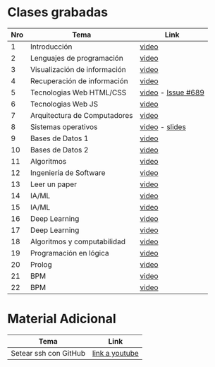 # Clases grabadas

| Nro | Tema | Link |
| --- | ---- | ---- |
| 1 | Introducción | [video](https://drive.google.com/file/d/1S9ggFeUP-b5uns46_C9ps_iD4nFblc41/view) |
| 2 | Lenguajes de programación | [video](https://drive.google.com/file/d/1VFHRPmtMAPdxrCota3R34LMbOpi3Nayh/view) |
| 3 | Visualización de información | [video](https://drive.google.com/file/d/1YCbVlVLZw6aUm1wpYkTtX4S_bMcGGNIZ/view) |
| 4 | Recuperación de información | [video](https://drive.google.com/file/d/1krFipOT5C9XS7AwAjN0zNw0VprH8yY3q/view?usp=sharing)|
| 5 | Tecnologias Web HTML/CSS | [video](https://drive.google.com/file/d/1poJEOCYXpvDvSugaOOUiveGj8B-s4N-D/view?usp=sharing)  -  [Issue #689](https://github.com/Exploratorio-DCC-PUC/Syllabus/issues/689)|
| 6 | Tecnologias Web JS  |[video](https://drive.google.com/file/d/16EMTxuwDQkRlnbXCxlNYxrhSiSmHPMz2/view?usp=sharing)|
| 7 | Arquitectura de Computadores|[video](https://drive.google.com/file/d/1-pSwnvoqsOkYRGTJhejutH9AGVBm-Tsr/view?usp=sharing)|
| 8 | Sistemas operativos |[video](https://drive.google.com/file/d/1nba-9XKHaAGIWwG0JvsShLRlnzRerjj_/view?usp=sharing)  -  [slides](http://iic2333.ing.puc.cl/slides/exploratorio-os.html#/)|
| 9 | Bases de Datos 1| [video](https://drive.google.com/file/d/1ERDoX4uhc7deYPnKgKmRC_SvsnO3AGS0/view?usp=sharing) |
| 10| Bases de Datos 2|[video](https://drive.google.com/file/d/17oFxnBjyoNKiQ9f3YMKp85-X-7c7RSWq/view?usp=sharing) |
| 11| Algoritmos |[video](https://drive.google.com/file/d/19dZ9laIxWMUEdgGwdDG34gxn2LQBCPpJ/view?usp=sharing)|
| 12| Ingeniería de Software | [video](https://drive.google.com/file/d/1xeo4WtBRU-x68zHtixJFkvBg7C1UUJtM/view?usp=sharing)|
| 13| Leer un paper | [video](https://drive.google.com/file/d/1e5MnxuPl-JOtmPAHjCs3FbHNdMvpeQnX/view?usp=sharing)|
| 14| IA/ML | [video](https://drive.google.com/file/d/1oysyR22IFwn0GKrXb6SKyzxTAPC7DAfg/view?usp=sharing)|
| 15| IA/ML | [video](https://drive.google.com/file/d/1NK686_AbXoPMTBqmEDg5ErJSFhbttAXt/view?usp=sharing)|
| 16| Deep Learning | [video](https://drive.google.com/file/d/17D-hXbgQh9PKebc7xE6qeKFcCt9RWeFc/view?usp=sharing)|
| 17| Deep Learning | [video](https://drive.google.com/file/d/17D-hXbgQh9PKebc7xE6qeKFcCt9RWeFc/view?usp=sharing)|
| 18| Algoritmos y computabilidad| [video](https://drive.google.com/file/d/17ckUSjrqIksKErIEvUpFV5yVRCnR2vnJ/view?usp=sharing)|
| 19| Programación en lógica| [video](https://drive.google.com/file/d/1XL7tV2rGW2mottT2i9P5Qy2ipSxZz7Vs/view?usp=sharing)|
| 20| Prolog | [video](https://cursos.canvas.uc.cl/courses/32403/files/4712129?module_item_id=992540)|
| 21| BPM| [video](https://drive.google.com/file/d/1AhFSYZguYLh5rEh2ScWvbeAJ8Tx6sMet/view?usp=sharing)|
| 22| BPM| [video](https://cursos.canvas.uc.cl/courses/32403/files/4712131?module_item_id=992542)|

# Material Adicional

| Tema | Link |
| ------------- | ------------- |
| Setear ssh con GitHub | [link a youtube](https://www.youtube.com/watch?v=-cWJ7EQPuvc)|
